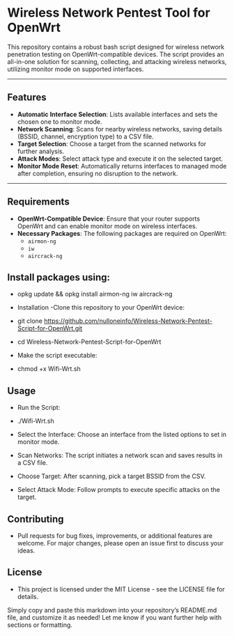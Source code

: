 # Wireless Network Pentest Tool for OpenWrt

This repository contains a robust bash script designed for wireless network penetration testing on OpenWrt-compatible devices. The script provides an all-in-one solution for scanning, collecting, and attacking wireless networks, utilizing monitor mode on supported interfaces.

---

## Features
- **Automatic Interface Selection**: Lists available interfaces and sets the chosen one to monitor mode.
- **Network Scanning**: Scans for nearby wireless networks, saving details (BSSID, channel, encryption type) to a CSV file.
- **Target Selection**: Choose a target from the scanned networks for further analysis.
- **Attack Modes**: Select attack type and execute it on the selected target.
- **Monitor Mode Reset**: Automatically returns interfaces to managed mode after completion, ensuring no disruption to the network.

---

## Requirements
- **OpenWrt-Compatible Device**: Ensure that your router supports OpenWrt and can enable monitor mode on wireless interfaces.
- **Necessary Packages**: The following packages are required on OpenWrt:
  - `airmon-ng`
  - `iw`
  - `aircrack-ng`

## Install packages using:

- opkg update && opkg install airmon-ng iw aircrack-ng
- Installation
-Clone this repository to your OpenWrt device:
- git clone https://github.com/nulloneinfo/Wireless-Network-Pentest-Script-for-OpenWrt.git
- cd Wireless-Network-Pentest-Script-for-OpenWrt

- Make the script executable:
- chmod +x Wifi-Wrt.sh
## Usage
- Run the Script:
- ./Wifi-Wrt.sh


- Select the Interface: Choose an interface from the listed options to set in monitor mode.

- Scan Networks: The script initiates a network scan and saves results in a CSV file.

- Choose Target: After scanning, pick a target BSSID from the CSV.

- Select Attack Mode: Follow prompts to execute specific attacks on the target.


## Contributing
- Pull requests for bug fixes, improvements, or additional features are welcome. For major changes, please open an issue first to discuss your ideas.

## License
- This project is licensed under the MIT License - see the LICENSE file for details.



Simply copy and paste this markdown into your repository’s README.md file, and customize it as needed! Let me know if you want further help with sections or formatting.

